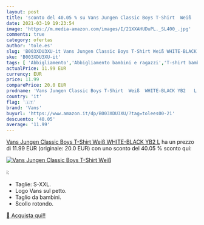 ```yaml
---
layout: post
title: 'sconto del 40.05 % su Vans Jungen Classic Boys T-Shirt  Weiß    '
date: 2021-03-19 19:23:54
image: 'https://m.media-amazon.com/images/I/21XXAHUDuPL._SL400_.jpg'
comments: true
category: ofertas
author: 'tole.es'
slug: 'B003XDU3XU-it Vans Jungen Classic Boys T-Shirt Weiß WHITE-BLACK YB2 L'
sku: 'B003XDU3XU-it'
tags: [ 'Abbigliamento','Abbigliamento bambini e ragazzi','T-shirt bambini e ragazzi','T-shirt, polo e camicie per bambini e ragazzi','vans', ]
actualPrice: 11.99 EUR
currency: EUR
price: 11.99
comparePrice: 20.0 EUR
prodname: 'Vans Jungen Classic Boys T-Shirt  Weiß  WHITE-BLACK YB2   L'
country: 'it'
flag: '🇮🇹'
brand: 'Vans'
buyurl: 'https://www.amazon.it/dp/B003XDU3XU/?tag=tolees00-21'
descuento: '40.05'
average: '11.99'
---
```


[Vans Jungen Classic Boys T-Shirt  Weiß  WHITE-BLACK YB2   L](https://www.amazon.it/dp/B003XDU3XU/?tag=tolees00-21) ha un prezzo di 11.99 EUR (originale: 20.0 EUR) con uno sconto del 40.05 % sconto qui:

[![Vans Jungen Classic Boys T-Shirt  Weiß  ](https://m.media-amazon.com/images/I/21XXAHUDuPL._SL400_.jpg)](https://www.amazon.it/dp/B003XDU3XU/?tag=tolees00-21)

ℹ️:

- Taglie: S-XXL.
- Logo Vans sul petto.
- Taglio da bambini.
- Scollo rotondo.

[🛒 Acquista qui!!](https://www.amazon.it/dp/B003XDU3XU/?tag=tolees00-21)
